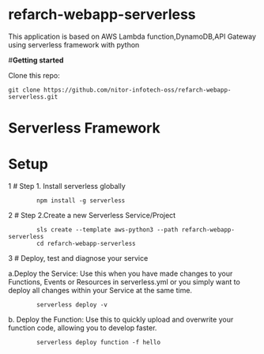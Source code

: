 # refarch-webapp-serverless
This application is based on AWS Lambda function,DynamoDB,API Gateway using serverless framework with python

#**Getting started**


Clone this repo:
```
git clone https://github.com/nitor-infotech-oss/refarch-webapp-serverless.git
```
# Serverless Framework

# Setup

1     # Step 1. Install serverless globally
```
        npm install -g serverless
```
2     # Step 2.Create a new Serverless Service/Project
```
        sls create --template aws-python3 --path refarch-webapp-serverless
        cd refarch-webapp-serverless
```
3     # Deploy, test and diagnose your service

a.Deploy the Service:
Use this when you have made changes to your Functions, Events or Resources in serverless.yml or you simply want to deploy all changes within your Service at the same time.
```
        serverless deploy -v
```
b. Deploy the Function:
Use this to quickly upload and overwrite your function code, allowing you to develop faster.
```
        serverless deploy function -f hello
```

